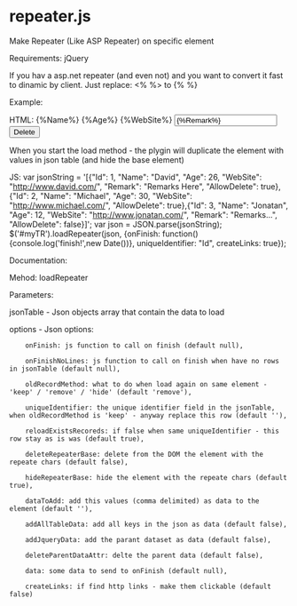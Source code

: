 # repeater.js
Make Repeater (Like ASP Repeater) on specific element

Requirements: jQuery

If you hav a asp.net repeater (and even not) and you want to convert it fast to dinamic by client.
Just replace: <% %> to {% %}

Example:

HTML:
            <tr id="myTR">
                <td>{%Name%}</td>
                <td>{%Age%}</td>
                <td>{%WebSite%}</td>
                <td><input type="text" value="{%Remark%}"/></td>
                <td><button style="display:{$$.IF({%AllowDelete%}==true,inline,none)}">Delete</button></td>
            </tr>
            
When you start the load method - the plygin will duplicate the element with values in json table (and hide the base element)

JS:
        var jsonString = '[{"Id": 1, "Name": "David", "Age": 26, "WebSite": "http://www.david.com/", "Remark": "Remarks Here", "AllowDelete": true},{"Id": 2, "Name": "Michael", "Age": 30, "WebSite": "http://www.michael.com/", "AllowDelete": true},{"Id": 3, "Name": "Jonatan", "Age": 12, "WebSite": "http://www.jonatan.com/", "Remark": "Remarks...", "AllowDelete": false}]';
        var json = JSON.parse(jsonString);
        $('#myTR').loadRepeater(json, {onFinish: function(){console.log('finish!',new Date())}, uniqueIdentifier: "Id", createLinks: true});



Documentation:

Mehod:
loadRepeater

Parameters:

jsonTable - Json objects array that contain the data to load

options - Json options:

        onFinish: js function to call on finish (default null),
        
        onFinishNoLines: js function to call on finish when have no rows in jsonTable (default null),
        
        oldRecordMethod: what to do when load again on same element - 'keep' / 'remove' / 'hide' (default 'remove'),
        
        uniqueIdentifier: the unique identifier field in the jsonTable, when oldRecordMethod is 'keep' - anyway replace this row (default ''),
        
        reloadExistsRecoreds: if false when same uniqueIdentifier - this row stay as is was (default true),
        
        deleteRepeaterBase: delete from the DOM the element with the repeate chars (default false),
        
        hideRepeaterBase: hide the element with the repeate chars (default true),
        
        dataToAdd: add this values (comma delimited) as data to the element (default ''),
        
        addAllTableData: add all keys in the json as data (default false),
        
        addJqueryData: add the parant dataset as data (default false),
        
        deleteParentDataAttr: delte the parent data (default false),
        
        data: some data to send to onFinish (default null),
        
        createLinks: if find http links - make them clickable (default false)
